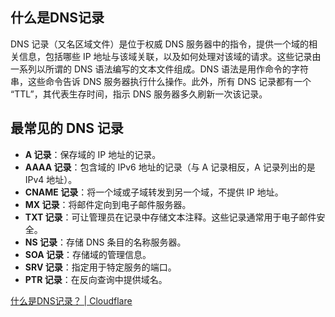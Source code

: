 ## 什么是DNS记录

DNS 记录（又名区域文件）是位于权威 DNS 服务器中的指令，提供一个域的相关信息，包括哪些 IP 地址与该域关联，以及如何处理对该域的请求。这些记录由一系列以所谓的 DNS 语法编写的文本文件组成。DNS 语法是用作命令的字符串，这些命令告诉 DNS 服务器执行什么操作。此外，所有 DNS 记录都有一个 “TTL”，其代表生存时间，指示 DNS 服务器多久刷新一次该记录。

## 最常见的 DNS 记录

-   **A 记录**：保存域的 IP 地址的记录。
-   **AAAA 记录**：包含域的 IPv6 地址的记录（与 A 记录相反，A 记录列出的是 IPv4 地址）。
-   **CNAME 记录**：将一个域或子域转发到另一个域，不提供 IP 地址。
-   **MX 记录**：将邮件定向到电子邮件服务器。
-   **TXT 记录**：可让管理员在记录中存储文本注释。这些记录通常用于电子邮件安全。
-   **NS 记录**：存储 DNS 条目的名称服务器。
-   **SOA 记录**：存储域的管理信息。
-   **SRV 记录**：指定用于特定服务的端口。
-   **PTR 记录**：在反向查询中提供域名。

[什么是DNS记录？ | Cloudflare](https://www.cloudflare.com/zh-cn/learning/dns/dns-records/)
